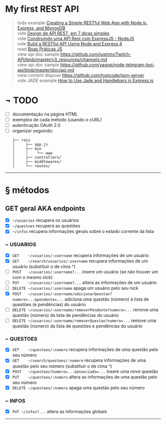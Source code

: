 # My first REST API
> todo example [Creating a Simple RESTful Web App with Node.js, Express, and MongoDB](http://cwbuecheler.com/web/tutorials/2014/restful-web-app-node-express-mongodb/) <br>
> vide [Design de API REST, em 7 dicas simples](http://sensedia.com/blog/apis/design-de-api-rest) <br>
> vide [Construindo uma API Rest com ExpressJS - NodeJS](https://pt-br.eventials.com/wbruno.moraes/construindo-uma-api-rest-com-expressjs-nodejs-2/) <br>
> vide [Build a RESTful API Using Node and Express 4](https://scotch.io/tutorials/build-a-restful-api-using-node-and-express-4) <br>
> read [Boas Práticas JS](https://github.com/wbruno/boas-praticas-js) <br>
> view api doc sample https://github.com/justintv/Twitch-API/blob/master/v3_resources/channels.md <br>
> view api doc sample https://github.com/yagop/node-telegram-bot-api/blob/master/doc/api.md <br>
> view content dispose https://github.com/typicode/json-server <br>
> vide JADE example [How to Use Jade and Handlebars in Express.js](https://webapplog.com/jade-handlebars-express/) <br>

# ¬ TODO
- [ ] documentação na página HTML
- [ ] exemplos de cada método (usando o cURL)
- [ ] autenticação OAuth 2.0
- [ ] organizar seguindo:
	```
	├── raiz
	│     ├── app.js
	│     ├── bin
	│     │    └── www
	│     ├── controllers/
	│     ├── middlewares/
	│     └── routes/
	```

----------

# § métodos

## GET geral AKA endpoints
- [x] `~/usuarios` recupera os usuários
- [x] `~/questoes` recupera as questões
- [x] `~/infos` recupera informações gerais sobre o estado corrente da lista

### ~ USUARIOS
- [x] `GET    ~/usuarios/:username` recupera informações de um usuário
- [x] `GET    ~/search/usuarios/:username` recupera informações de um usuário (substituir o de cima ^)
- [ ] `POST   ~/usuarios/:username?...` insere um usuário (se não houver um com o mesmo nick)
- [ ] `PUT    ~/usuarios/:username?...` altera as informações de um usuário
- [ ] `DELETE ~/usuarios/:username` apaga um usuário pelo seu nick
- [x] `POST   ~/usuarios/:username/adicionarQuestao?numero=...&pendente=...` adiciona uma questão (número) à lista de questões (e pendências) do usuário
- [ ] `DELETE ~/usuarios/:username/removerPendente?numero=...` remove uma questão (número) da lista de pendências do usuário
- [ ] `DELETE ~/usuarios/:username/removerQuestao?numero=...` remove uma questão (número) da lista de questões e pendências do usuário

### ~ QUESTOES 
- [x] `GET    ~/questoes/:numero` recupera informações de uma questão pelo seu número
- [x] `GET    ~/search/questoes/:numero` recupera informações de uma questão pelo seu número (substituir o de cima ^)
- [x] `POST   ~/questoes?numero=...&enunciado=...` insere uma *nova* questão
- [x] `PUT    ~/questoes/:numero` altera as informações de uma questão pelo seu número
- [x] `DELETE ~/questoes/:numero` apaga uma questão pelo seu número

### ~ INFOS
- [x] `PUT ~/infos?...` altera as informações globais

---

<!--
### `GET /usuarios/:username`

|	Param	 |	Type	  | Description			|
|:----------:|:----------:|:-------------------:|
| *username* | `String`	  | nick do Telegram	|

> retorna:
```js
{
	username: "",
	questoes: [],
	pendentes: []	
}
```
-->